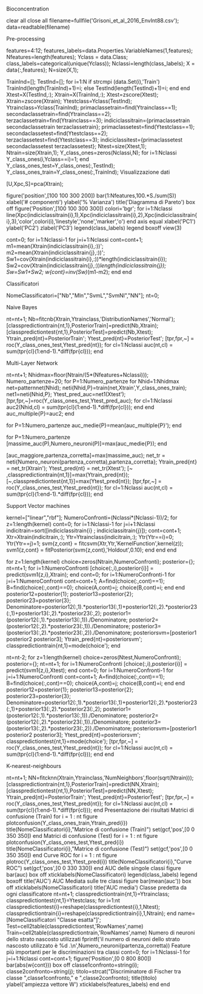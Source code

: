Bioconcentration

clear all
close all
filename=fullfile('Grisoni_et_al_2016_EnvInt88.csv');
data=readtable(filename)

Pre-processing

features=4:12;
features_labels=data.Properties.VariableNames(1,features);
Nfeatures=length(features);
Yclass = data.Class;
class_labels=categorical(unique(Yclass));
Nclassi=length(class_labels);
X = data{:,features};
N=size(X,1);

TrainInd=[];
TestInd=[];
for i=1:N
    if strcmpi (data.Set(i),'Train')
        TrainInd(length(TrainInd)+1)=i;
    else
        TestInd(length(TestInd)+1)=i;
    end
end
Xtest=X(TestInd,:);
Xtrain=X(TrainInd,:);
Xtest=zscore(Xtest);
Xtrain=zscore(Xtrain);
Ytestclass=Yclass(TestInd);
Ytrainclass=Yclass(TrainInd);
primaclassetrain=find(Ytrainclass==1);
secondaclassetrain=find(Ytrainclass==2);
terzaclassetrain=find(Ytrainclass==3);
indiciclassitrain={primaclassetrain secondaclassetrain terzaclassetrain};
primaclassetest=find(Ytestclass==1);
secondaclassetest=find(Ytestclass==2);
terzaclassetest=find(Ytestclass==3);
indiciclassitest={primaclassetest secondaclassetest terzaclassetest};
Ntest=size(Xtest,1);
Ntrain=size(Xtrain,1);
Y_class_ones=zeros(Nclassi,N);
for i=1:Nclassi
    Y_class_ones(i,Yclass==i)=1;
end
Y_class_ones_test=Y_class_ones(:,TestInd);
Y_class_ones_train=Y_class_ones(:,TrainInd);
Visualizzazione dati

[U,Xpc,S]=pca(Xtrain);

figure('position',[100 100 300 200])
bar(1:Nfeatures,100.*S./sum(S))
xlabel('# componenti')
ylabel('% Varianza')
title('Diagramma di Pareto')
box off
figure('Position',[100 100 300 300])
colori='bgr';
for i=1:Nclassi
   line(Xpc(indiciclassitrain{i},1),Xpc(indiciclassitrain{i},2),Xpc(indiciclassitrain{i},3),'color',colori(i),'linestyle','none','marker','o') 
end
axis equal
xlabel('PC1')
ylabel('PC2')
zlabel('PC3')
legend(class_labels)
legend boxoff
view(3)

cont=0;
for i=1:Nclassi-1
for j=i+1:Nclassi
    cont=cont+1;
m1=mean(Xtrain(indiciclassitrain{i},:))';
m2=mean(Xtrain(indiciclassitrain{j},:))';
Sw1=cov(Xtrain(indiciclassitrain{i},:))*length(indiciclassitrain{i});
Sw2=cov(Xtrain(indiciclassitrain{j},:))*length(indiciclassitrain{j});
Sw=Sw1+Sw2;
w{cont}=inv(Sw)*(m1-m2);
end
end

Classificatori

NomeClassificatori=["Nb","Mln","SvmL","SvmNl","NN"];
nt=0;

Naive Bayes

nt=nt+1;
Nb=fitcnb(Xtrain,Ytrainclass,'DistributionNames','Normal'); 
[classpredictiontrain{nt,1},PosteriorTrain]=predict(Nb,Xtrain); 
[classpredictiontest{nt,1},PosteriorTest]=predict(Nb,Xtest);
Ytrain_pred{nt}=PosteriorTrain';
Ytest_pred{nt}=PosteriorTest';
[tpr,fpr,~] = roc(Y_class_ones_test,Ytest_pred{nt});
for cl=1:Nclassi
 auc(nt,cl) = sum(tpr{cl}(1:end-1).*diff(fpr{cl}));
end

Multi-Layer Network

nt=nt+1;
Nhidmax=floor(Ntrain/(5*(Nfeatures+Nclassi)));
Numero_partenze=20;
for P=1:Numero_partenze
for Nhid=1:Nhidmax
    net=patternnet(Nhid); 
    neti{Nhid,P}=train(net,Xtrain',Y_class_ones_train);
    net1=neti{Nhid,P};
    Ytest_pred_auc=net1(Xtest');  
    [tpr,fpr,~]=roc(Y_class_ones_test,Ytest_pred_auc);
for cl=1:Nclassi
        auc2(Nhid,cl) = sum(tpr{cl}(1:end-1).*diff(fpr{cl}));
end
end
auc_multiple{P}=auc2;
end

for P=1:Numero_partenze
    auc_medie{P}=mean(auc_multiple{P}');
end

for P=1:Numero_partenze
[massime_auc(P),Numero_neuroni(P)]=max(auc_medie{P});
end

[auc_maggiore,partenza_corretta]=max(massime_auc);
net_tr = neti{Numero_neuroni(partenza_corretta),partenza_corretta};
Ytrain_pred{nt} = net_tr(Xtrain');
Ytest_pred{nt} = net_tr(Xtest');
[~ ,classpredictiontrain{nt,1}]=max(Ytrain_pred{nt});
[~,classpredictiontest{nt,1}]=max(Ytest_pred{nt});
[tpr,fpr,~] = roc(Y_class_ones_test,Ytest_pred{nt});
for cl=1:Nclassi
 auc(nt,cl) = sum(tpr{cl}(1:end-1).*diff(fpr{cl}));
end

Support Vector machines

kernel=["linear","rbf"];
NumeroConfronti=(Nclassi*(Nclassi-1))/2;
for z=1:length(kernel)
    cont=0;
    for i=1:Nclassi-1
    for j=i+1:Nclassi
  indicitrain=sort([indiciclassitrain{i} ; indiciclassitrain{j}]);
  cont=cont+1;
  Xtr=Xtrain(indicitrain,:);
  Ytr=Ytrainclass(indicitrain,:);
 Ytr(Ytr==i)=0;
 Ytr(Ytr==j)=1;
  svm{z,cont} = fitcsvm(Xtr,Ytr,'KernelFunction',kernel(z));
  svm1{z,cont} = fitPosterior(svm{z,cont},'Holdout',0.10);
end
end 
end

for z=1:length(kernel)
choice=zeros(Ntrain,NumeroConfronti);
posterior={};
nt=nt+1;
for i=1:NumeroConfronti
[choice(:,i),posterior{i}] = predict(svm1{z,i},Xtrain);
end
cont=0;
for i=1:NumeroConfronti-1
    for j=i+1:NumeroConfronti
        cont=cont+1;
        A=find(choice(:,cont)==1);
        B=find(choice(:,cont)==0);
        choice(A,cont)=j;
        choice(B,cont)=i;
    end
end    
posterior12=posterior{1};
posterior13=posterior{2};
posterior23=posterior{3};
Denominatore=posterior12(:,1).*posterior13(:,1)+posterior12(:,2).*posterior23(:,1)+posterior13(:,2).*posterior23(:,2);
posterior1=(posterior12(:,1).*posterior13(:,1))./Denominatore;
posterior2=(posterior12(:,2).*posterior23(:,1))./Denominatore;
posterior3=(posterior13(:,2).*posterior23(:,2))./Denominatore;
posteriorsvm=[posterior1 posterior2 posterior3];
Ytrain_pred{nt}=posteriorsvm';
classpredictiontrain{nt,1}=mode(choice');
end

nt=nt-2;
for z=1:length(kernel)
choice=zeros(Ntest,NumeroConfronti);
posterior={};
nt=nt+1;
for i=1:NumeroConfronti
[choice(:,i),posterior{i}] = predict(svm1{z,i},Xtest);
end
cont=0;
for i=1:NumeroConfronti-1
    for j=i+1:NumeroConfronti
        cont=cont+1;
        A=find(choice(:,cont)==1);
        B=find(choice(:,cont)==0);
        choice(A,cont)=j;
        choice(B,cont)=i;
    end
end    
posterior12=posterior{1};
posterior13=posterior{2};
posterior23=posterior{3};
Denominatore=posterior12(:,1).*posterior13(:,1)+posterior12(:,2).*posterior23(:,1)+posterior13(:,2).*posterior23(:,2);
posterior1=(posterior12(:,1).*posterior13(:,1))./Denominatore;
posterior2=(posterior12(:,2).*posterior23(:,1))./Denominatore;
posterior3=(posterior13(:,2).*posterior23(:,2))./Denominatore;
posteriorsvm=[posterior1 posterior2 posterior3];
Ytest_pred{nt}=posteriorsvm';
classpredictiontest{nt,1}=mode(choice');
[tpr,fpr,~] = roc(Y_class_ones_test,Ytest_pred{nt});
for cl=1:Nclassi
 auc(nt,cl) = sum(tpr{cl}(1:end-1).*diff(fpr{cl}));
end
end

K-nearest-neighbours

nt=nt+1;
NN=fitcknn(Xtrain,Ytrainclass,'NumNeighbors',floor(sqrt(Ntrain)));
[classpredictiontrain{nt,1},PosteriorTrain]=predict(NN,Xtrain);
[classpredictiontest{nt,1},PosteriorTest]=predict(NN,Xtest);
Ytrain_pred{nt}=PosteriorTrain';
Ytest_pred{nt}=PosteriorTest';
[tpr,fpr,~] = roc(Y_class_ones_test,Ytest_pred{nt});
for cl=1:Nclassi
 auc(nt,cl) = sum(tpr{cl}(1:end-1).*diff(fpr{cl}));
end
Presentazione dei risultati
Matrici di confusione (Train)
for i = 1 : nt
    figure
plotconfusion(Y_class_ones_train,Ytrain_pred{i})
title(NomeClassificatori{i},"Matrice di confusione (Train)")
set(gcf,'pos',[0 0 350 350])
end
Matrici di confusione (Test)
for i = 1 : nt
    figure
plotconfusion(Y_class_ones_test,Ytest_pred{i})
title(NomeClassificatori{i},"Matrice di confusione (Test)")
set(gcf,'pos',[0 0 350 350])
end
Curve ROC
for i = 1 : nt
    figure
plotroc(Y_class_ones_test,Ytest_pred{i})
title(NomeClassificatori{i},"Curve ROC")
set(gcf,'pos',[0 0 330 330])
end
AUC delle singole classi
figure
bar(auc)
box off
xticklabels(NomeClassificatori)
legend(class_labels)
legend boxoff
title('AUC')
    AUC Mediata sulle tre classi
figure
bar(mean(auc'))
box off
xticklabels(NomeClassificatori)
title('AUC media')
Classe predetta da ogni classificatore
nt=nt+1;
classpredictiontrain{nt,1}=Ytrainclass;
classpredictiontest{nt,1}=Ytestclass;
for i=1:nt
    classpredictiontest{i}=reshape(classpredictiontest{i},1,Ntest);
    classpredictiontrain{i}=reshape(classpredictiontrain{i},1,Ntrain);
end
name=[NomeClassificatori "Classe esatta"]';
Test=cell2table(classpredictiontest,'RowNames',name)
Train=cell2table(classpredictiontrain,'RowNames',name)
Numero di neuroni dello strato nascosto utilizzati
fprintf('il numero di neuroni dello strato nascosto utilizzato è %d .\n',Numero_neuroni(partenza_corretta))
Feature più importanti per le discriminazioni tra classi
cont=0;
for i=1:Nclassi-1
    for j=i+1:Nclassi
       cont=cont+1; 
        figure('Position',[0 0 800 800])
       bar(abs(w{cont}))
       box off
       classe1confronto=string(i);
       classe2confronto=string(j);
       titolo=strcat("Discriminatore di Fischer tra classe ",classe1confronto," e ",classe2confronto);
       title(titolo)
       ylabel('ampiezza vettore W')
       xticklabels(features_labels)
    end
end
